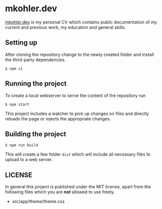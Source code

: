 mkohler.dev
===

[mkohler.dev](https://mkohler.dev) is my personal CV which contains public documentation of my current and previous work, my education and general skills.

Setting up
-----

After cloning the repository change to the newly created folder and install the third-party dependencies.

```
$ npm ci
```

Running the project
------

To create a local webserver to serve the content of the repository run

```
$ npm start
```

This project includes a watcher to pick up changes on files and directly reloads the page or injects the appropriate changes.

Building the project
-----

```
$ npm run build
```

This will create a few folder ```dist``` which will include all necessary files to upload to a web server.

LICENSE
-----

In general this project is published under the MIT license, apart from the following files which you are **not** allowed to use freely.

* src/app/theme/theme.css

